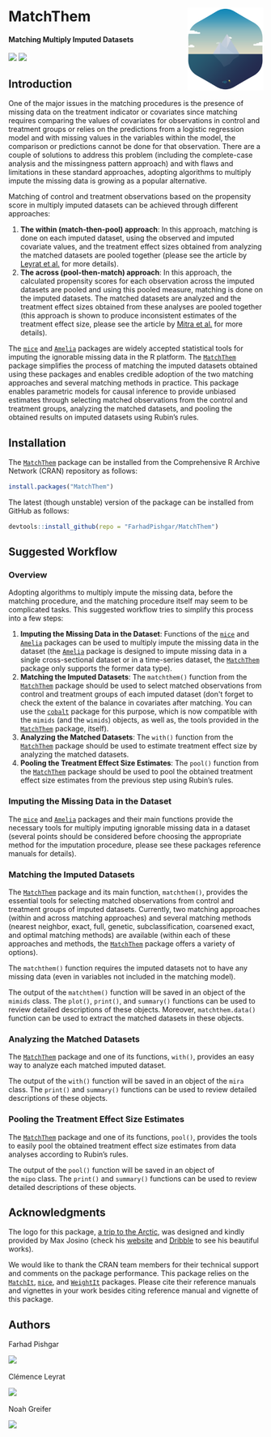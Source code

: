 # MatchThem <img src="man/figure/logo.png" align="right" width="150" />

<!-- badges: start -->
#### Matching Multiply Imputed Datasets
<!-- badges: end -->

[![](https://img.shields.io/badge/CRAN%20version-0.8.1-success.svg?color=informational&style=for-the-badge)](https://cran.r-project.org/package=MatchThem)
[![](https://img.shields.io/badge/github%20version-0.8.2-success.svg?color=informational&style=for-the-badge)](https://github.com/FarhadPishgar/MatchThem)

## Introduction

One of the major issues in the matching procedures is the presence of missing data on the treatment indicator or covariates since matching requires comparing the values of covariates for observations in control and treatment groups or relies on the predictions from a logistic regression model and with missing values in the variables within the model, the comparison or predictions cannot be done for that observation. There are a couple of solutions to address this problem (including the complete-case analysis and the missingness pattern approach) and with flaws and limitations in these standard approaches, adopting algorithms to multiply impute the missing data is growing as a popular alternative.

Matching of control and treatment observations based on the propensity score in multiply imputed datasets can be achieved through different approaches:

1. **The within (match-then-pool) approach**: In this approach, matching is done on each imputed dataset, using the observed and imputed covariate values, and the treatment effect sizes obtained from analyzing the matched datasets are pooled together (please see the article by [Leyrat et al.](https://www.ncbi.nlm.nih.gov/pubmed/28573919) for more details).
2. **The across (pool-then-match) approach**: In this approach, the calculated propensity scores for each observation across the imputed datasets are pooled and using this pooled measure, matching is done on the imputed datasets. The matched datasets are analyzed and the treatment effect sizes obtained from these analyses are pooled together (this approach is shown to produce inconsistent estimates of the treatment effect size, please see the article by [Mitra et al.](https://www.ncbi.nlm.nih.gov/pubmed/22687877) for more details).

The [`mice`](https://cran.r-project.org/package=mice) and [`Amelia`](https://cran.r-project.org/package=Amelia) packages are widely accepted statistical tools for imputing the ignorable missing data in the R platform. The [`MatchThem`](https://cran.r-project.org/package=MatchThem) package simplifies the process of matching the imputed datasets obtained using these packages and enables credible adoption of the two matching approaches and several matching methods in practice. This package enables parametric models for causal inference to provide unbiased estimates through selecting matched observations from the control and treatment groups, analyzing the matched datasets, and pooling the obtained results on imputed datasets using Rubin’s rules.

## Installation

The [`MatchThem`](https://cran.r-project.org/package=MatchThem) package can be installed from the Comprehensive R Archive Network (CRAN) repository as follows:

``` r
install.packages("MatchThem")
```

The latest (though unstable) version of the package can be installed from GitHub as follows:

``` r
devtools::install_github(repo = "FarhadPishgar/MatchThem")
```

## Suggested Workflow

### Overview

Adopting algorithms to multiply impute the missing data, before the matching procedure, and the matching procedure itself may seem to be complicated tasks. This suggested workflow tries to simplify this process into a few steps:

1. **Imputing the Missing Data in the Dataset**: Functions of the [`mice`](https://cran.r-project.org/package=mice) and [`Amelia`](https://cran.r-project.org/package=Amelia) packages can be used to multiply impute the missing data in the dataset (the [`Amelia`](https://cran.r-project.org/package=Amelia) package is designed to impute missing data in a single cross-sectional dataset or in a time-series dataset, the [`MatchThem`](https://cran.r-project.org/package=MatchThem) package only supports the former data type).
2. **Matching the Imputed Datasets**: The `matchthem()` function from the [`MatchThem`](https://cran.r-project.org/package=MatchThem) package should be used to select matched observations from control and treatment groups of each imputed dataset (don't forget to check the extent of the balance in covariates after matching. You can use the [`cobalt`](https://cran.r-project.org/package=cobalt) package for this purpose, which is now compatible with the `mimids` (and the `wimids`) objects, as well as, the tools provided in the [`MatchThem`](https://cran.r-project.org/package=MatchThem) package, itself).
3. **Analyzing the Matched Datasets**: The `with()` function from the [`MatchThem`](https://cran.r-project.org/package=MatchThem) package should be used to estimate treatment effect size by analyzing the matched datasets.
4. **Pooling the Treatment Effect Size Estimates**: The `pool()` function from the [`MatchThem`](https://cran.r-project.org/package=MatchThem) package should be used to pool the obtained treatment effect size estimates from the previous step using Rubin’s rules.

### Imputing the Missing Data in the Dataset

The [`mice`](https://cran.r-project.org/package=mice) and [`Amelia`](https://cran.r-project.org/package=Amelia) packages and their main functions provide the necessary tools for multiply imputing ignorable missing data in a dataset (several points should be considered before choosing the appropriate method for the imputation procedure, please see these packages reference manuals for details).

### Matching the Imputed Datasets

The [`MatchThem`](https://cran.r-project.org/package=MatchThem) package and its main function, `matchthem()`, provides the essential tools for selecting matched observations from control and treatment groups of imputed datasets. Currently, two matching approaches (within and across matching approaches) and several matching methods (nearest neighbor, exact, full, genetic, subclassification, coarsened exact, and optimal matching methods) are available (within each of these approaches and methods, the [`MatchThem`](https://cran.r-project.org/package=MatchThem) package offers a variety of options).

The `matchthem()` function requires the imputed datasets not to have any missing data (even in variables not included in the matching model).

The output of the `matchthem()` function will be saved in an object of the `mimids` class. The `plot()`, `print()`, and `summary()` functions can be used to review detailed descriptions of these objects. Moreover, `matchthem.data()` function can be used to extract the matched datasets in these objects.

### Analyzing the Matched Datasets

The [`MatchThem`](https://cran.r-project.org/package=MatchThem) package and one of its functions, `with()`, provides an easy way to analyze each matched imputed dataset.

The output of the `with()` function will be saved in an object of the `mira` class. The `print()` and `summary()` functions can be used to review detailed descriptions of these objects.

### Pooling the Treatment Effect Size Estimates
The [`MatchThem`](https://cran.r-project.org/package=MatchThem) package and one of its functions, `pool()`, provides the tools to easily pool the obtained treatment effect size estimates from data analyses according to Rubin’s rules.

The output of the `pool()` function will be saved in an object of the `mipo` class. The `print()` and `summary()` functions can be used to review detailed descriptions of these objects.

## Acknowledgments
The logo for this package, [a trip to the Arctic](https://dribbble.com/shots/1652911-A-trip-to-the-Arctic), was designed and kindly provided by Max Josino (check his [website](http://maxjosino.co/) and [Dribble](https://dribbble.com/maxjosino) to see his beautiful works).

We would like to thank the CRAN team members for their technical support and comments on the package performance. This package relies on the [`MatchIt`](https://cran.r-project.org/package=MatchIt), [`mice`](https://cran.r-project.org/package=mice), and [`WeightIt`](https://cran.r-project.org/package=WeightIt) packages. Please cite their reference manuals and vignettes in your work besides citing reference manual and vignette of this package.

## Authors
Farhad Pishgar

[![](https://img.shields.io/twitter/follow/FarhadPishgar.svg?color=informational&style=for-the-badge)](https://twitter.com/FarhadPishgar)

Clémence Leyrat

[![](https://img.shields.io/twitter/follow/LeyClem.svg?color=informational&style=for-the-badge)](https://twitter.com/LeyClem)

Noah Greifer

[![](https://img.shields.io/github/followers/ngreifer.svg?style=for-the-badge&color=informational&label=follow%20@NGreifer)](https://github.com/NGreifer)
